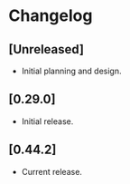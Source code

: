 # Changelog

## [Unreleased]

- Initial planning and design.

## [0.29.0]

- Initial release.

## [0.44.2]

- Current release.

